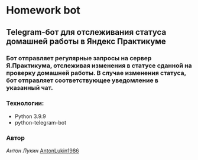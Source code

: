# Homework bot

## Telegram-бот для отслеживания статуса домашней работы в Яндекс Практикуме

### Бот отправляет регулярные запросы на сервер Я.Практикума, отслеживая изменения в статусе сданной на проверку домашней работы. В случае изменения статуса, бот отправляет соответствующее уведомление в указанный чат.

### Технологии:

- Python 3.9.9
- python-telegram-bot

### Автор

_Антон Лукин_  [AntonLukin1986](https://github.com/AntonLukin1986)
